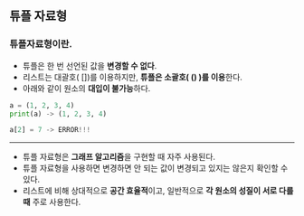 ## 튜플 자료형
### 튜플자료형이란.
* 튜플은 한 번 선언된 값을 **변경할 수 없다**.
* 리스트는 대괄호( [])를 이용하지만, **튜플은 소괄호( () )를 이용**한다.
* 아래와 같이 원소의 **대입이 불가능**하다.
```python
a = (1, 2, 3, 4)
print(a) -> (1, 2, 3, 4)

a[2] = 7 -> ERROR!!!
```
---
* 튜플 자료형은 **그래프 알고리즘**을 구현할 때 자주 사용된다.
* 튜플 자료형을 사용하면 변경하면 안 되는 값이 변경되고 있지는 않은지 확인할 수 있다.
* 리스트에 비해 상대적으로 **공간 효율적**이고, 일반적으로 **각 원소의 성질이 서로 다를 때** 주로 사용한다.
